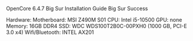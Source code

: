 OpenCore 6.4.7 Big Sur Installation Guide
Big Sur Success

Hardware:
Motherboard: MSI Z490M S01
CPU: Intel i5-10500
GPU: none
Memory: 16GB  DDR4
SSD: WDC WDS100T2B0C-00PXH0  (1000 GB, PCI-E 3.0 x4)
Wifi/Bluetooth: INTEL AX201